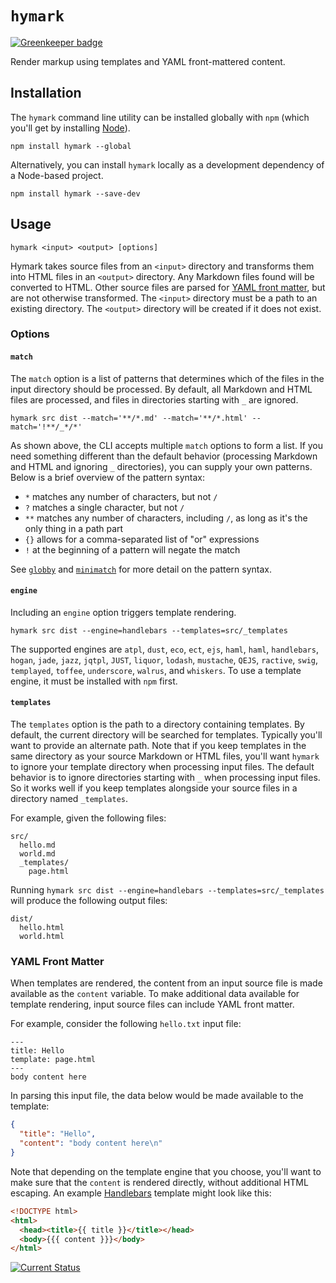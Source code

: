 # `hymark`

[![Greenkeeper badge](https://badges.greenkeeper.io/tschaub/hymark.svg)](https://greenkeeper.io/)

Render markup using templates and YAML front-mattered content.

## Installation

The `hymark` command line utility can be installed globally with `npm` (which you'll get by installing [Node](http://nodejs.org/)).

    npm install hymark --global

Alternatively, you can install `hymark` locally as a development dependency of a Node-based project.

    npm install hymark --save-dev

## Usage

    hymark <input> <output> [options]

Hymark takes source files from an `<input>` directory and transforms them into HTML files in an `<output>` directory.  Any Markdown files found will be converted to HTML.  Other source files are parsed for [YAML front matter](#yaml-front-matter), but are not otherwise transformed.  The `<input>` directory must be a path to an existing directory.  The `<output>` directory will be created if it does not exist.

### Options

#### <a id='match'>`match`</a>

The `match` option is a list of patterns that determines which of the files in the input directory should be processed.  By default, all Markdown and HTML files are processed, and files in directories starting with `_` are ignored.

    hymark src dist --match='**/*.md' --match='**/*.html' --match='!**/_*/*'

As shown above, the CLI accepts multiple `match` options to form a list.  If you need something different than the default behavior (processing Markdown and HTML and ignoring `_` directories), you can supply your own patterns.  Below is a brief overview of the pattern syntax:

 * `*` matches any number of characters, but not `/`
 * `?` matches a single character, but not `/`
 * `**` matches any number of characters, including `/`, as long as it's the only thing in a path part
 * `{}` allows for a comma-separated list of "or" expressions
 * `!` at the beginning of a pattern will negate the match

See [`globby`](https://www.npmjs.org/package/globby#readme) and [`minimatch`](https://www.npmjs.org/package/minimatch#readme) for more detail on the pattern syntax.

#### <a id='engine'>`engine`</a>

Including an `engine` option triggers template rendering.

    hymark src dist --engine=handlebars --templates=src/_templates

The supported engines are `atpl`, `dust`, `eco`, `ect`, `ejs`, `haml`, `haml`, `handlebars`, `hogan`, `jade`, `jazz`, `jqtpl`, `JUST`, `liquor`, `lodash`, `mustache`, `QEJS`, `ractive`, `swig`, `templayed`, `toffee`, `underscore`, `walrus`, and `whiskers`.  To use a template engine, it must be installed with `npm` first.

#### <a id='templates'>`templates`</a>

The `templates` option is the path to a directory containing templates.  By default, the current directory will be searched for templates.  Typically you'll want to provide an alternate path.  Note that if you keep templates in the same directory as your source Markdown or HTML files, you'll want `hymark` to ignore your template directory when processing input files.  The default behavior is to ignore directories starting with `_` when processing input files.  So it works well if you keep templates alongside your source files in a directory named `_templates`.

For example, given the following files:

    src/
      hello.md
      world.md
      _templates/
        page.html

Running `hymark src dist --engine=handlebars --templates=src/_templates` will produce the following output files:

    dist/
      hello.html
      world.html

### <a id='yaml-front-matter'>YAML Front Matter</a>

When templates are rendered, the content from an input source file is made available as the `content` variable.  To make additional data available for template rendering, input source files can include YAML front matter.

For example, consider the following `hello.txt` input file:

    ---
    title: Hello
    template: page.html
    ---
    body content here

In parsing this input file, the data below would be made available to the template:

```json
{
  "title": "Hello",
  "content": "body content here\n"
}
```

Note that depending on the template engine that you choose, you'll want to make sure that the `content` is rendered directly, without additional HTML escaping.  An example [Handlebars](http://handlebarsjs.com/) template might look like this:

```html
<!DOCTYPE html>
<html>
  <head><title>{{ title }}</title></head>
  <body>{{{ content }}}</body>
</html>
```


[![Current Status](https://secure.travis-ci.org/tschaub/hymark.png?branch=master)](https://travis-ci.org/tschaub/hymark)
